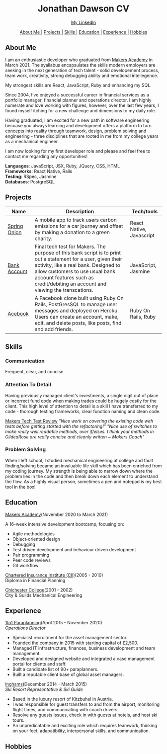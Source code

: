 <h1 align="center">Jonathan Dawson CV</h1>

<div align="center">

[My LinkedIn](https://www.linkedin.com/in/jondawson87/)

[About Me ](#aboutme)|
[Projects ](#projects) |
[Skills ](#skills) |
[Education ](#education) |
[Experience ](#experience) |
[Hobbies ](#hobbies)

</div>

## About Me 

I am an enthusiastic developer who graduated from [Makers Academy](https://makers.tech) in March 2021. The syallabus encapsulates the skills modern employers are seeking in the next generation of tech talent - solid developement process, team work, creativity, strong debugging ability and emotional intellegence. 

My strongest skills are React, JavaScript, Ruby and enhancing my SQL. 

Since 2004, I’ve enjoyed a successful career in financial services as a portfolio manager, financial planner and operations director. I am highly numerate and love working with figures, however, over the last few years, I found myself itching for a new challenge and dimensions to my daily role.

Having graduated, I am excited for a new path in software engineering becuase you always learning and development offers a platform to turn concepts into reality through teamwork, design, problem solving and engineering - three disciplines that are rooted in me from my college years as a mechanical engineer. 

I am now looking for my first developer role and please and feel free to contact me regarding any opportunities!

**Languages**: JavaScript, JSX, Ruby, JQuery, CSS, HTML <br>
**Frameworks**: React Native, Rails <br>
**Testing**: RSpec, Jasmine <br>
**Databases**: PostgreSQL <br>

## Projects

 Name                                                              | Description                                                                                                                                                                                                                                          | Tech/tools                           |
| ----------------------------------------------------------------- | ---------------------------------------------------------------------------------------------------------------------------------------------------------------------------------------------------------------------------------------------------- | ------------------------------------ |
| [Spring Onion](https://github.com/bullhornfixie/First-MobileApp-With-ReactNative) | A mobile app to track users carbon emissions for a car journey and offset by making a donation to a green charity.                                                    | React Native, Javascript      |
| [Bank Account](https://github.com/bullhornfixie/tech-test-wk10-Makers)  | Final tech test for Makers. The purpose of this bank script is to print out a statement for a user, given their activity, like a real bank. Designed to allow customers to use usual bank account features such as credit/debiting an account and viewing the transcations.                                           | JavaScript,  Jasmine          |
| [Acebook](https://github.com/bullhornfixie/acebook-BBB)   | A Facebook clone built using Ruby On Rails, PostGresSQL to manage user messages and deployed on Heroku. Users can create an account, make, edit, and delete posts, like posts, find and add friends.                    | Ruby On Rails, Ruby           |

## Skills

### Communication 
Frequent, clear, and concise.

### Attention To Detail
Having previously managed client's investments, a single digit out of place or incorrect fund code when making trades could be hugely costly for the client. This high level of attention to detail is a skill I have transferred to my code - thorough testing frameworks, clear function naming and clean code. 

[Makers Tech Test Review](https://github.com/bullhornfixie/tech-test2-WK10-Makers)
*"Nice work on covering the existing code with tests before getting started with the refactoring!"
"Nice use of switches to make really well readable methods, over if/elses. I think your methods in GildedRose are really concise and cleanly written ~ Makers Coach"*

### Problem Solving 
When I left school, I studied mechanical engineering at college and fault finding/solving became an invaluable life skill which has been enriched from my coding journey. My strength is being able to narrow down where the problem lies in the code and then break down each element to understand the flow. As a highly visual person, sometimes a pen and notepad is my best tool in the box!

## Education 
[Makers Academy](https://makers.tech)(November 2020 to March 2021)

A 16-week intensive development bootcamp, focusing on:

* Agile methodologies
* Object-oriented design
* Debugging
* Test driven development and behaviour driven development
* Pair programming
* Peer code reviews
* Git workflow

[Chartered Insurance Institute (CII)](https://www.cii.co.uk/)(2005 - 2010) <br>
Diploma in Financial Planning 

[Chichester College](https://www.chichester.ac.uk/)(2001 - 2002) <br>
City & Guilds Mechanical Engineering 

## Experience 
[1to1 Paraplanning](https://1to1paraplanning.co.uk/)(April 2015 - November 2020)<br>
*Operations Director*

* Specialist recruitment for the asset management sector. 
* Founded the company in 2015 with starting capital of £2,500.
* Managed IT infrastructure, finances, business development and team management. 
* Developed and designed website and integrated a case management portal for clients and staff.
* Built a candidate list of 90+ paraplanners.
* Built a reputable client base of global asset managers. 

[Inghams](https://www.inghams.co.uk/ski-holidays)(December 2014 - March 2015) <br>
*Ski Resort Representative & Ski Guide*

* Based in the luxury resort of Kitzbuhel in Austria. 
* I was responsible for guest transfers to and from the airport, monitoring flight times, and communicating with coach drivers. 
* Resolve any guests issues, check in with guests at hotels, and host ski tours.
* An unpredicatable and exciting role which requires teamwork, thinking on your feet, adapatibility, interpersonal skills, and communication.

## Hobbies


